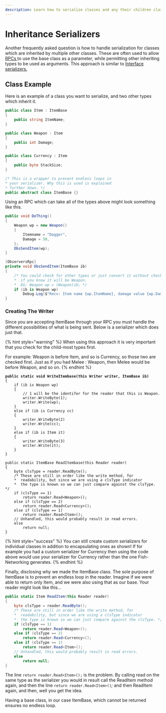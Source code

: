 ```yaml
---
description: Learn how to serialize classes and any their children classes.
---
```


# Inheritance Serializers

Another frequently asked question is how to handle serialization for classes which are inherited by multiple other classes. These are often used to allow [RPCs ](../../network-communication/remote-procedure-calls.md)to use the base class as a parameter, while permitting other inheriting types to be used as arguments. This approach is similar to [Interface serializers.](interface-serializers.md)

## Class Example

Here is an example of a class you want to serialize, and two other types which inherit it.

```csharp
public class Item : ItemBase
{
    public string ItemName;
}

public class Weapon : Item
{
    public int Damage;
}

public class Currency : Item
{
    public byte StackSize;
}

/* This is a wrapper to prevent endless loops in
* your serializer. Why this is used is explained
* further down. */
public abstract class ItemBase {}
```

Using an RPC which can take all of the types above might look something like this.

```csharp
public void DoThing()
{
    Weapon wp = new Weapon()
    {
        Itemname = "Dagger",
        Damage = 50,
    };
    ObsSendItem(wp);
}

[ObserversRpc]
private void ObsSendItem(ItemBase ib)
{
    /* You could check for other types or just convert it without checks
    *  if you know it will be Weapon.
    *  EG: Weapon wp = (Weapon)ib; */
    if (ib is Weapon wp)
        Debug.Log($"Recv: Item name {wp.ItemName}, damage value {wp.Damage}.");
}
```

### Creating The Writer

Since you are accepting ItemBase through your RPC you must handle the different possibilities of what is being sent. Below is a serializer which does just that.

{% hint style="warning" %}
When using this approach it is very important that you check for the child-most types first.

For example: Weapon is before Item, and so is Currency, so those two are checked first. Just as if you had Melee : Weapon, then Melee would be before Weapon, and so on.
{% endhint %}

<pre class="language-csharp"><code class="lang-csharp"><strong>public static void WriteItembase(this Writer writer, ItemBase ib)
</strong>{
    if (ib is Weapon wp)
    {
        // 1 will be the identifer for the reader that this is Weapon.
        writer.WriteByte(1); 
        writer.Write(wp);
    }
    else if (ib is Currency cc)
    {
        writer.WriteByte(2)
        writer.Write(cc);
    }
    else if (ib is Item it)
    {
        writer.WriteByte(3)
        writer.Write(it);
    }
}

public static ItemBase ReadItembase(this Reader reader)
{
    byte clsType = reader.ReadByte();
    /* These are still in order like the write method, for
    *  readability, but since we are using a clsType indicator
    *  the type is known so we can just compare against the clsType. */
    if (clsType == 1)
        return reader.Read&#x3C;Weapon>();
    else if (clsType == 2)
        return reader.Read&#x3C;Currency>();
    else if (clsType == 1)
        return reader.Read&#x3C;Item>();
    // Unhandled, this would probably result in read errors.
    else
        return null;
}
</code></pre>

{% hint style="success" %}
You can still create custom serializers for individual classes in addition to encapsulating ones as shown! If for example you had a custom serializer for Currency then using the code above would use your serializer for Currency rather than the one Fish-Networking generates.
{% endhint %}

Finally, disclosing why we made the ItemBase class. The sole purpose of ItemBase is to prevent an endless loop in the reader. Imagine if we were able to return only Item, and we were also using that as our base. Your reader might look like this...

```csharp
public static Item ReadItem(this Reader reader)
{
    byte clsType = reader.ReadByte();
    /* These are still in order like the write method, for
    *  readability, but since we are using a clsType indicator
    *  the type is known so we can just compare against the clsType. */
    if (clsType == 1)
        return reader.Read<Weapon>();
    else if (clsType == 2)
        return reader.Read<Currency>();
    else if (clsType == 1)
        return reader.Read<Item>();
    // Unhandled, this would probably result in read errors.
    else
        return null;
}
```

The line `return reader.Read<Item>();` is the problem. By calling read on the same type as the serializer you would in result call the ReadItem method again, and then the line `return reader.Read<Item>()`_;_ and then ReadItem again, and then, well you get the idea.

Having a base class, in our case ItemBase, which cannot be returned ensures no endless loop.
